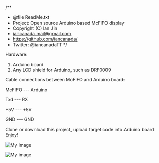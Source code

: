 /**
 * @file ReadMe.txt
 * Project: Open source Arduino based McFIFO display
 * Copyright (C) Ian Jin
 * iancanada.mail@gmail.com
 * https://github.com/iancanada/
 * Twitter: @iancanadaTT
 */

Hardware:
1. Arduino board
2. Any LCD shield for Arduino, such as DRF0009


Cable connections between McFIFO and Arduino board:

McFIFO --- Arduino

Txd --- RX

+5V --- +5V

GND  --- GND


Clone or download this project, upload target code into Arduino board
Enjoy!


![My image](https://raw.githubusercontent.com/iancanada/McFIFOdisplay/master/Pictures/McFIFOdisplay2.JPG)

![My image](https://raw.githubusercontent.com/iancanada/McFIFOdisplay/master/Pictures/McFIFOdisplay1.jpg)
